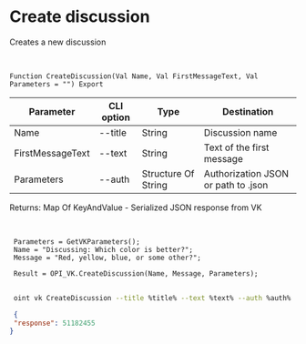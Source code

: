 ﻿---
sidebar_position: 1
---

# Create discussion
 Creates a new discussion


<br/>


`Function CreateDiscussion(Val Name, Val FirstMessageText, Val Parameters = "") Export`

 | Parameter | CLI option | Type | Destination |
 |-|-|-|-|
 | Name | --title | String | Discussion name |
 | FirstMessageText | --text | String | Text of the first message |
 | Parameters | --auth | Structure Of String | Authorization JSON or path to .json |

 
 Returns: Map Of KeyAndValue - Serialized JSON response from VK

<br/>




```bsl title="Code example"
 Parameters = GetVKParameters();
 Name = "Discussing: Which color is better?";
 Message = "Red, yellow, blue, or some other?";
 
 Result = OPI_VK.CreateDiscussion(Name, Message, Parameters);
```
	


```sh title="CLI command example"
 
 oint vk CreateDiscussion --title %title% --text %text% --auth %auth%

```

```json title="Result"
 {
 "response": 51182455
}
```
